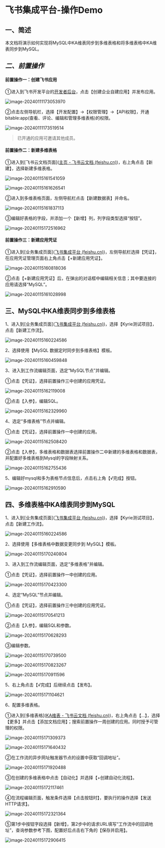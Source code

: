 # 飞书集成平台-操作Demo

## 一、简述

​	本文档将演示如何实现将MySQL中KA维表同步到多维表格和将多维表格中KA维表同步到MySQL。

## *二、前置操作*

#### 前置操作一：创建飞书应用

①进入到飞书开发平台的[开发者后台](https://open.feishu.cn/app)，点击【创建企业自建应用】并发布应用。

![image-20240111173053970](https://lf-development.oss-cn-shenzhen.aliyuncs.com/development_kyrie/markdown%E6%96%87%E4%BB%B6%E6%88%AA%E5%B1%8F/%E9%A3%9E%E4%B9%A6%E9%9B%86%E6%88%90%E5%B9%B3%E5%8F%B0demo/image-20240111173053970.png)

②点击左侧导航栏，选择【开发配置】->【权限管理】->【API权限】，开通bitable:app(查看、评论、编辑和管理多维表格)的权限。

![image-20240111173519514](https://lf-development.oss-cn-shenzhen.aliyuncs.com/development_kyrie/markdown%E6%96%87%E4%BB%B6%E6%88%AA%E5%B1%8F/%E9%A3%9E%E4%B9%A6%E9%9B%86%E6%88%90%E5%B9%B3%E5%8F%B0demo/image-20240111173519514.png)

> 已开通的应用可邀请其他成员。

#### 前置操作二：新建多维表格

①进入到[飞书云文档页面]([主页 - 飞书云文档 (feishu.cn)](https://gbfwouwsfk.feishu.cn/drive/home/))，右上角点击【新建】，选择新建多维表格。

![image-20240115161541059](https://lf-development.oss-cn-shenzhen.aliyuncs.com/development_kyrie/markdown%E6%96%87%E4%BB%B6%E6%88%AA%E5%B1%8F/%E9%A3%9E%E4%B9%A6%E9%9B%86%E6%88%90%E5%B9%B3%E5%8F%B0demo/image-20240115161541059.png)

![image-20240115161626541](https://lf-development.oss-cn-shenzhen.aliyuncs.com/development_kyrie/markdown%E6%96%87%E4%BB%B6%E6%88%AA%E5%B1%8F/%E9%A3%9E%E4%B9%A6%E9%9B%86%E6%88%90%E5%B9%B3%E5%8F%B0demo/image-20240115161626541.png)

②进入到多维表格页面，左侧导航栏点击【新建数据表】并命名。

![image-20240115161837113](https://lf-development.oss-cn-shenzhen.aliyuncs.com/development_kyrie/markdown%E6%96%87%E4%BB%B6%E6%88%AA%E5%B1%8F/%E9%A3%9E%E4%B9%A6%E9%9B%86%E6%88%90%E5%B9%B3%E5%8F%B0demo/image-20240115161837113.png)

③编辑好表格的字段，并添加一个【新增】列，列字段类型选择“按钮”。

![image-20240115172516962](https://lf-development.oss-cn-shenzhen.aliyuncs.com/development_kyrie/markdown%E6%96%87%E4%BB%B6%E6%88%AA%E5%B1%8F/%E9%A3%9E%E4%B9%A6%E9%9B%86%E6%88%90%E5%B9%B3%E5%8F%B0demo/image-20240115172516962.png)

#### 前置操作三：新建应用凭证

①进入到[业务集成页面]([飞书集成平台 (feishu.cn)](https://anycross.feishu.cn/console/integration/7321547790231388162/workflow/7322739740569255939))，左侧导航栏选择【凭证】，在应用凭证管理页面右上角点击【+新建应用凭证】。

![image-20240115160818036](https://lf-development.oss-cn-shenzhen.aliyuncs.com/development_kyrie/markdown%E6%96%87%E4%BB%B6%E6%88%AA%E5%B1%8F/%E9%A3%9E%E4%B9%A6%E9%9B%86%E6%88%90%E5%B9%B3%E5%8F%B0demo/image-20240115160818036.png)

②点击【+新建应用凭证】后，在弹出的对话框中编辑相关信息；其中要连接的应用请选择“MySQL”。

![image-20240115161028998](https://lf-development.oss-cn-shenzhen.aliyuncs.com/development_kyrie/markdown%E6%96%87%E4%BB%B6%E6%88%AA%E5%B1%8F/%E9%A3%9E%E4%B9%A6%E9%9B%86%E6%88%90%E5%B9%B3%E5%8F%B0demo/image-20240115161028998.png)

## 三、MySQL中KA维表同步到多维表格

1、进入到[业务集成页面]([飞书集成平台 (feishu.cn)](https://anycross.feishu.cn/console/integration/7321547790231388162/workflow/7322739740569255939))，选择【Kyrie测试项目】，点击【新建工作流】。

![image-20240115160224586](https://lf-development.oss-cn-shenzhen.aliyuncs.com/development_kyrie/markdown%E6%96%87%E4%BB%B6%E6%88%AA%E5%B1%8F/%E9%A3%9E%E4%B9%A6%E9%9B%86%E6%88%90%E5%B9%B3%E5%8F%B0demo/image-20240115160224586.png)

2、选择使用【MySQL 数据定时同步到多维表格】模板。

![image-20240115160459848](https://lf-development.oss-cn-shenzhen.aliyuncs.com/development_kyrie/markdown%E6%96%87%E4%BB%B6%E6%88%AA%E5%B1%8F/%E9%A3%9E%E4%B9%A6%E9%9B%86%E6%88%90%E5%B9%B3%E5%8F%B0demo/image-20240115160459848.png)

3、进入到工作流编辑页面，选定“MySQL节点”并编辑。

①点击【凭证】，选择前置操作三中创建的应用凭证。

![image-20240115162119008](https://lf-development.oss-cn-shenzhen.aliyuncs.com/development_kyrie/markdown%E6%96%87%E4%BB%B6%E6%88%AA%E5%B1%8F/%E9%A3%9E%E4%B9%A6%E9%9B%86%E6%88%90%E5%B9%B3%E5%8F%B0demo/image-20240115162119008.png)

②点击【入参】，编辑SQL。

![image-20240115162329960](https://lf-development.oss-cn-shenzhen.aliyuncs.com/development_kyrie/markdown%E6%96%87%E4%BB%B6%E6%88%AA%E5%B1%8F/%E9%A3%9E%E4%B9%A6%E9%9B%86%E6%88%90%E5%B9%B3%E5%8F%B0demo/image-20240115162329960.png)

4、选定“多维表格”节点并编辑。

①点击【凭证】，选择前置操作一中创建的应用。

![image-20240115162508420](https://lf-development.oss-cn-shenzhen.aliyuncs.com/development_kyrie/markdown%E6%96%87%E4%BB%B6%E6%88%AA%E5%B1%8F/%E9%A3%9E%E4%B9%A6%E9%9B%86%E6%88%90%E5%B9%B3%E5%8F%B0demo/image-20240115162508420.png)

②点击【入参】，多维表格和数据表选择前置操作二中新建的多维表格和数据表，并配置好多维表格到Mysql的字段映射关系。

![image-20240115162755436](https://lf-development.oss-cn-shenzhen.aliyuncs.com/development_kyrie/markdown%E6%96%87%E4%BB%B6%E6%88%AA%E5%B1%8F/%E9%A3%9E%E4%B9%A6%E9%9B%86%E6%88%90%E5%B9%B3%E5%8F%B0demo/image-20240115162755436.png)

5、编辑好mysql和多为表格节点信息后，点击右上角【√完成】按钮。

![image-20240115162910590](https://lf-development.oss-cn-shenzhen.aliyuncs.com/development_kyrie/markdown%E6%96%87%E4%BB%B6%E6%88%AA%E5%B1%8F/%E9%A3%9E%E4%B9%A6%E9%9B%86%E6%88%90%E5%B9%B3%E5%8F%B0demo/image-20240115162910590.png)

## 四、多维表格中KA维表同步到MySQL

1、进入到[业务集成页面]([飞书集成平台 (feishu.cn)](https://anycross.feishu.cn/console/integration/7321547790231388162/workflow/7322739740569255939))，选择【Kyrie测试项目】，点击【新建工作流】。

![image-20240115160224586](https://lf-development.oss-cn-shenzhen.aliyuncs.com/development_kyrie/markdown%E6%96%87%E4%BB%B6%E6%88%AA%E5%B1%8F/%E9%A3%9E%E4%B9%A6%E9%9B%86%E6%88%90%E5%B9%B3%E5%8F%B0demo/image-20240115160224586.png)

2、选择使用【多维表格中数据变更同步到 MySQL】模板。

![image-20240115170240804](https://lf-development.oss-cn-shenzhen.aliyuncs.com/development_kyrie/markdown%E6%96%87%E4%BB%B6%E6%88%AA%E5%B1%8F/%E9%A3%9E%E4%B9%A6%E9%9B%86%E6%88%90%E5%B9%B3%E5%8F%B0demo/image-20240115170240804.png)

3、进入到工作流编辑页面，选定“多维表格”并编辑。

①点击【凭证】，选择前置操作一中创建的应用。

![image-20240115170423300](https://lf-development.oss-cn-shenzhen.aliyuncs.com/development_kyrie/markdown%E6%96%87%E4%BB%B6%E6%88%AA%E5%B1%8F/%E9%A3%9E%E4%B9%A6%E9%9B%86%E6%88%90%E5%B9%B3%E5%8F%B0demo/image-20240115170423300.png)

4、选定“MySQL”节点并编辑。

①点击【凭证】，选择前置操作三中创建的应用凭证。

![image-20240115170541213](https://lf-development.oss-cn-shenzhen.aliyuncs.com/development_kyrie/markdown%E6%96%87%E4%BB%B6%E6%88%AA%E5%B1%8F/%E9%A3%9E%E4%B9%A6%E9%9B%86%E6%88%90%E5%B9%B3%E5%8F%B0demo/image-20240115170541213.png)

②点击【入参】，编辑SQL和参数。

![image-20240115170628293](https://lf-development.oss-cn-shenzhen.aliyuncs.com/development_kyrie/markdown%E6%96%87%E4%BB%B6%E6%88%AA%E5%B1%8F/%E9%A3%9E%E4%B9%A6%E9%9B%86%E6%88%90%E5%B9%B3%E5%8F%B0demo/image-20240115170628293.png)

③编辑参数。

![image-20240115170739500](https://lf-development.oss-cn-shenzhen.aliyuncs.com/development_kyrie/markdown%E6%96%87%E4%BB%B6%E6%88%AA%E5%B1%8F/%E9%A3%9E%E4%B9%A6%E9%9B%86%E6%88%90%E5%B9%B3%E5%8F%B0demo/image-20240115170739500.png)

![image-20240115170823267](https://lf-development.oss-cn-shenzhen.aliyuncs.com/development_kyrie/markdown%E6%96%87%E4%BB%B6%E6%88%AA%E5%B1%8F/%E9%A3%9E%E4%B9%A6%E9%9B%86%E6%88%90%E5%B9%B3%E5%8F%B0demo/image-20240115170823267.png)

![image-20240115170911596](https://lf-development.oss-cn-shenzhen.aliyuncs.com/development_kyrie/markdown%E6%96%87%E4%BB%B6%E6%88%AA%E5%B1%8F/%E9%A3%9E%E4%B9%A6%E9%9B%86%E6%88%90%E5%B9%B3%E5%8F%B0demo/image-20240115170911596.png)

5、右上角点击【√完成】后继续点击【发布】。

![image-20240115171104621](https://lf-development.oss-cn-shenzhen.aliyuncs.com/development_kyrie/markdown%E6%96%87%E4%BB%B6%E6%88%AA%E5%B1%8F/%E9%A3%9E%E4%B9%A6%E9%9B%86%E6%88%90%E5%B9%B3%E5%8F%B0demo/image-20240115171104621.png)

6、配置多维表格。

①进入到[多维表格]([‌⁣⁣⁢‍‬﻿⁣⁢‬⁤⁤‍⁤⁤‌‬‍‍‬‍⁤‌⁣⁢‌‬⁣‌‍⁡‬⁤‌⁡⁡⁤KA维表 - 飞书云文档 (feishu.cn)](https://gbfwouwsfk.feishu.cn/base/JKyPbQG1DaZIuKsUeYjcjcc3nge?table=tblhXa70fM5QijJu&view=vewI85ciYW))，右上角点击【...】，选择【更多】并点击【添加文档应用】；搜索前置操作一周创建的应用。同时授予可管理的权限。

![image-20240115171309373](https://lf-development.oss-cn-shenzhen.aliyuncs.com/development_kyrie/markdown%E6%96%87%E4%BB%B6%E6%88%AA%E5%B1%8F/%E9%A3%9E%E4%B9%A6%E9%9B%86%E6%88%90%E5%B9%B3%E5%8F%B0demo/image-20240115171309373.png)

![image-20240115171640432](https://lf-development.oss-cn-shenzhen.aliyuncs.com/development_kyrie/markdown%E6%96%87%E4%BB%B6%E6%88%AA%E5%B1%8F/%E9%A3%9E%E4%B9%A6%E9%9B%86%E6%88%90%E5%B9%B3%E5%8F%B0demo/image-20240115171640432.png)

②在工作流的异步网址触发器节点的设置中获取“回调地址”。

![image-20240115171920488](https://lf-development.oss-cn-shenzhen.aliyuncs.com/development_kyrie/markdown%E6%96%87%E4%BB%B6%E6%88%AA%E5%B1%8F/%E9%A3%9E%E4%B9%A6%E9%9B%86%E6%88%90%E5%B9%B3%E5%8F%B0demo/image-20240115171920488.png)

③在创建的多维表格中点击【自动化】并选择【+创建自动化流程】。

![image-20240115172117461](https://lf-development.oss-cn-shenzhen.aliyuncs.com/development_kyrie/markdown%E6%96%87%E4%BB%B6%E6%88%AA%E5%B1%8F/%E9%A3%9E%E4%B9%A6%E9%9B%86%E6%88%90%E5%B9%B3%E5%8F%B0demo/image-20240115172117461.png)

④在流程编辑页面，触发条件选择【点击按钮时】，要执行的操作选择【发送HTTP请求】。

![image-20240115172321364](https://lf-development.oss-cn-shenzhen.aliyuncs.com/development_kyrie/markdown%E6%96%87%E4%BB%B6%E6%88%AA%E5%B1%8F/%E9%A3%9E%E4%B9%A6%E9%9B%86%E6%88%90%E5%B9%B3%E5%8F%B0demo/image-20240115172321364.png)

⑤第1步中按钮字段选择【新增】，第2步中的请求URL填写“工作流中的回调地址”，查询参数参考下图，配置好后点击右下角的【保存并启用】。

![image-20240115172906415](https://lf-development.oss-cn-shenzhen.aliyuncs.com/development_kyrie/markdown%E6%96%87%E4%BB%B6%E6%88%AA%E5%B1%8F/%E9%A3%9E%E4%B9%A6%E9%9B%86%E6%88%90%E5%B9%B3%E5%8F%B0demo/image-20240115172906415.png)